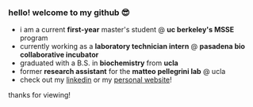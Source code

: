 ### hello! welcome to my github 😎

- i am a current **first-year** master's student @ **uc berkeley's MSSE** program
- currently working as a **laboratory technician intern** @ **pasadena bio collaborative incubator**
- graduated with a B.S. in **biochemistry** from **ucla**
- former **research assistant** for the **matteo pellegrini lab** @ ucla
- check out my [linkedin](https://www.linkedin.com/in/jguevara) or my [personal website](https://www.saltyjared.me)!

thanks for viewing!

<!--
**saltyjared/saltyjared** is a ✨ _special_ ✨ repository because its `README.md` (this file) appears on your GitHub profile.

Here are some ideas to get you started:

- 🔭 I’m currently working on ...
- 🌱 I’m currently learning ...
- 👯 I’m looking to collaborate on ...
- 🤔 I’m looking for help with ...
- 💬 Ask me about ...
- 📫 How to reach me: ...
- 😄 Pronouns: ...
- ⚡ Fun fact: ...
-->
